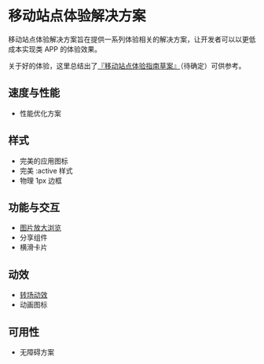 # 移动站点体验解决方案

移动站点体验解决方案旨在提供一系列体验相关的解决方案，让开发者可以以更低成本实现类 APP 的体验效果。

关于好的体验，这里总结出了[『移动站点体验指南草案』](https://github.com/mux-team/mux-guideline)（待确定）可供参考。

## 速度与性能

- 性能优化方案

## 样式

- 完美的应用图标
- 完美 :active 样式
- 物理 1px 边框

## 功能与交互

- [图片放大浏览](/interaction/image-view.md)
- 分享组件
- 横滑卡片

## 动效

- [转场动效](/motion/page-transition.md)
- 动画图标

## 可用性

- 无障碍方案